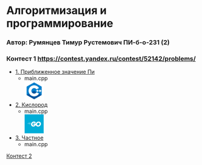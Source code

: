 # Алгоритмизация и программирование  
### Автор: Румянцев Тимур Рустемович ПИ-б-о-231 (2)

### Контест 1 https://contest.yandex.ru/contest/52142/problems/  
  - [1. Приближенное значение Пи](https://contest.yandex.ru/contest/52142/problems/1/)
    - main.cpp  
      [<img src="https://github.com/Teru3301/KFU/blob/main/img/cpp.png" width="50"/>](image.png)
  - [2. Кислород](https://contest.yandex.ru/contest/52142/problems/2/)
    - main.cpp  
      [<img src="https://github.com/Teru3301/KFU/blob/main/img/go.jpg" width="50"/>](image.png)
  - [3. Частное](https://contest.yandex.ru/contest/52142/problems/3/)
    - main.cpp 

[Контест 2](https://contest.yandex.ru/contest/52676/problems/)


